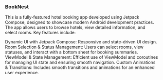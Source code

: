 ### BookNest
This is a fully-featured hotel booking app developed using Jetpack Compose, designed to showcase modern Android development practices. The app allows users to browse hotels, view detailed information, and select rooms. Key features include:

Dynamic UI with Jetpack Compose: Responsive and state-driven UI design.
Room Selection & Status Management: Users can select rooms, view statuses, and interact with a bottom sheet for booking summaries.
ViewModel & State Management: Efficient use of ViewModel and coroutines for managing UI state and ensuring smooth navigation.
Custom Animations & Transitions: Includes smooth transitions and animations for an enhanced user experience.
